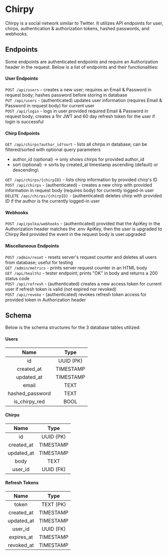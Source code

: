 # Chirpy

Chirpy is a social network similar to Twitter. It utilizes API endpoints for user, chirps, authentication & authorization tokens, hashed passwords, and webhooks. 

## Endpoints
Some endpoints are authenticated endpoints and require an Authorization header in the request. Below is a list of endpoints and their functionalities:
#### User Endpoints
`POST /api/users` - creates a new user; requires an Email & Password in request body; hashes password before storing in database\
`PUT /api/users` - (authenticated) updates user information (requires Email & Password in request body) for current user\
`POST /api/login` - logs in user provided required Email & Password in request body; creates a 1hr JWT and 60 day refresh token for the user if login is successful
#### Chirp Endpoints
`GET /api/chirps?author_id?sort` - lists all chirps in database; can be filtered/sorted with optional query parameters
- author_id (optional) -> only shows chirps for provided author_id
- sort (optional) -> sorts by created_at timestamp ascending (default) or descending\
<!-- end of the list -->
`GET /api/chirps/{chirpID}` - lists chirp information by provided chirp's ID\
`POST /api/chirps` - (authenticated) - creates a new chirp with provided information in request body (requires body) for currently logged-in user\
`DELETE /api/chirps/{chirpID}` - (authenticated) deletes chirp with provided ID if the author is the currently logged-in user

#### Webhooks
`POST /api/polka/webhooks` - (authenticated) provided that the ApiKey in the Authorization header matches the .env ApiKey, then the user is upgraded to Chirpy Red provided the event in the request body is user.upgraded

#### Miscellaneous Endpoints
`POST /admin/reset` - resets server's request counter and deletes all users from database; useful for testing\
`GET /admin/metrics` - prints server request counter in an HTML body\
`GET /api/healthz` - tester endpoint; prints "OK" in body and returns a 200 status code\
`POST /api/refresh` - (authenticated) creates a new access token for current user if refresh token is valid (not expired nor revoked)\
`POST /api/revoke` - (authenticated) revokes refresh token access for provided token in Authorization header

## Schema
Below is the schema structures for the 3 database tables utilized:
#### Users
Name | Type
:-----: | :-----:
id | UUID (PK)
created_at | TIMESTAMP
updated_at | TIMESTAMP
email | TEXT
hashed_password | TEXT
is_chirpy_red | BOOL

#### Chirps
Name | Type
:-----: | :-----:
id | UUID (PK)
created_at | TIMESTAMP
updated_at | TIMESTAMP
body | TEXT
user_id | UUID (FK) 

#### Refresh Tokens
Name | Type
:-----: | :-----:
token | TEXT (PK)
created_at | TIMESTAMP
updated_at | TIMESTAMP
user_id | UUID (FK)
expires_at | TIMESTAMP
revoked_at | TIMESTAMP